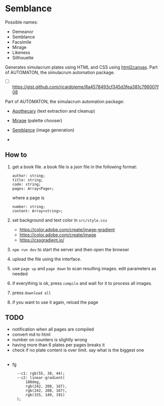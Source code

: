 # Semblance

Possible names:

-   Demeanor
-   Semblance
-   Facsimile
-   Mirage
-   Likeness
-   Sillhouette

Generates simulacrum plates using HTML and CSS using [html2canvas](https://html2canvas.hertzen.com/). Part of AUTOMATON, the simulacrum automation package.

-   [ ] https://gist.github.com/ricardoleme/8a4578493cf345d3fea381c796007f08


Part of AUTOMATON, the simulacrum automation package:
- [Apothecary](https://github.com/noah-art3mis/apothecary) (text extraction and cleanup)
- [Mirage](https://github.com/noah-art3mis/mirage) (palette chooser)
- [Semblance](https://github.com/noah-art3mis/semblance) (image generation)

- 
## How to

1.  get a book file. a book file is a json file in the following format:

        author: string;
        title: string;
        code: string;
        pages: Array<Page>;

    where a page is

        number: string;
        content: Array<string>;

1.  set background and text color in `src/style.css`
    -   https://color.adobe.com/create/image-gradient
    -   https://color.adobe.com/create/image
    -   https://cssgradient.io/
1.  `npm run dev` to start the server and then open the browser
1.  upload the file using the interface.
1.  use `page up` and `page down` to scan resulting images. edit parameters as needed
1.  if everything is ok, press `compile` and wait for it to process all images.
1.  press `download all`
1.  if you want to use it again, reload the page

## TODO

-   notification when all pages are compiled
-   convert md to html
-   number on counters is slightly wrong
-   having more than 6 plates per pages breaks it
-   check if no plate content is over limit. say what is the biggest one

##

-   fg

          --c1: rgb(55, 38, 44);
          --c2: linear-gradient(
              180deg,
              rgb(242, 208, 167),
              rgb(242, 208, 167),
              rgb(155, 149, 191)
          );
